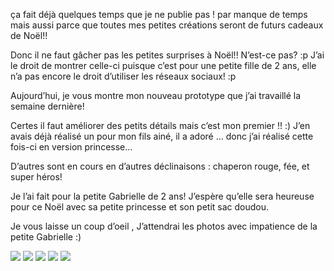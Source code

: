 ça fait déjà quelques temps que je ne publie pas ! par manque de temps mais aussi parce que toutes mes petites créations seront de futurs cadeaux de Noël!!

Donc il ne faut gâcher pas les petites surprises à Noël!! N’est-ce pas? :p J’ai le droit de montrer celle-ci puisque c’est pour une petite fille de 2 ans, elle n’a pas encore le droit d’utiliser les réseaux sociaux! :p

Aujourd’hui, je vous montre mon nouveau prototype que j’ai travaillé la semaine dernière!

Certes il faut améliorer des petits détails mais c’est mon premier !! :) J’en avais déjà réalisé un pour mon fils ainé, il a adoré … donc j’ai réalisé cette fois-ci en version princesse…

D’autres sont en cours en d’autres déclinaisons : chaperon rouge, fée, et super héros!

Je l’ai fait pour la petite Gabrielle de 2 ans! J’espère qu’elle sera heureuse pour ce Noël avec sa petite princesse et son petit sac doudou.

Je vous laisse un coup d’oeil , J’attendrai les photos avec impatience de la petite Gabrielle :)

![](p1180978.jpg)
![](p1180974.jpg)
![](p1180979.jpg)
![](p1180992.jpg)
![](p1180993.jpg)

